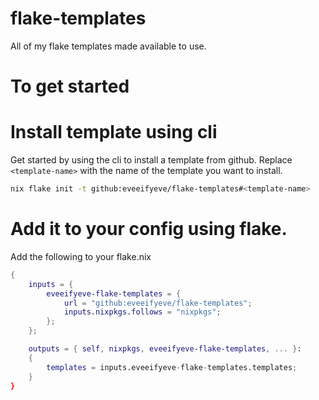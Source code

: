 # flake-templates
All of my flake templates made available to use.


# To get started

# Install template using cli
Get started by using the cli to install a template from github.
Replace `<template-name>` with the name of the template you want to install.
```bash
nix flake init -t github:eveeifyeve/flake-templates#<template-name>
```

# Add it to your config using flake. 

Add the following to your flake.nix
```nix
{
    inputs = {
        eveeifyeve-flake-templates = {
            url = "github:eveeifyeve/flake-templates";
            inputs.nixpkgs.follows = "nixpkgs";
        };
    };

    outputs = { self, nixpkgs, eveeifyeve-flake-templates, ... }:
    {
        templates = inputs.eveeifyeve-flake-templates.templates;
    }
}
```